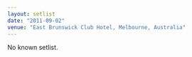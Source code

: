 ```yaml
---
layout: setlist
date: "2011-09-02"
venue: "East Brunswick Club Hotel, Melbourne, Australia"
---
```


No known setlist.

